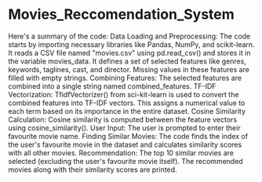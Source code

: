 # Movies_Reccomendation_System

Here's a summary of the code:
	Data Loading and Preprocessing:
The code starts by importing necessary libraries like Pandas, NumPy, and scikit-learn.
It reads a CSV file named "movies.csv" using pd.read_csv() and stores it in the variable movies_data.
It defines a set of selected features like genres, keywords, taglines, cast, and director.
Missing values in these features are filled with empty strings.
	Combining Features:
The selected features are combined into a single string named combined_features.
	TF-IDF Vectorization:
TfidfVectorizer() from sci-kit-learn is used to convert the combined features into TF-IDF vectors. This assigns a numerical value to each term based on its importance in the entire dataset.
	Cosine Similarity Calculation:
Cosine similarity is computed between the feature vectors using cosine_similarity().
	User Input:
The user is prompted to enter their favourite movie name.
	Finding Similar Movies:
The code finds the index of the user's favourite movie in the dataset and calculates similarity scores with all other movies.
	Recommendation:
The top 10 similar movies are selected (excluding the user's favourite movie itself).
The recommended movies along with their similarity scores are printed.
